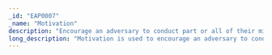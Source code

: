 ```yaml
---
_id: "EAP0007"
_name: "Motivation"
description: "Encourage an adversary to conduct part or all of their mission."
long_description: "Motivation is used to encourage an adversary to conduct part or all of their mission by providing a target-rich environment. To do this, the defender can use unpatched versions of operating systems and software, remove end-point detection software, and use weak passwords. Additionally, the defender can open firewall ports, add proxy capabilities, or introduce elements that an adversary can easily leverage to bypass an obstacle in their operations. Finally, the defender can include enticing data to the environment to encourage the adversary to steal the data."
---
```


